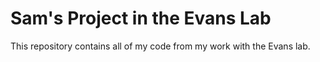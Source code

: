 # Sam's Project in the Evans Lab
This repository contains all of my code from my work with the Evans lab.
